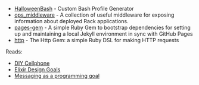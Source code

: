 - [HalloweenBash](https://github.com/xta/HalloweenBash) - Custom Bash Profile Generator
- [ops_middleware](https://github.com/efficiency20/ops_middleware) - A collection of useful middleware for exposing information about deployed Rack applications.
- [pages-gem](https://github.com/github/pages-gem) - A simple Ruby Gem to bootstrap dependencies for setting up and maintaining a local Jekyll environment in sync with GitHub Pages
- [http](https://github.com/tarcieri/http) - The Http Gem: a simple Ruby DSL for making HTTP requests

Reads:

- [DIY Cellphone](http://web.media.mit.edu/~mellis/cellphone/index.html)
- [Elixir Design Goals](http://elixir-lang.org/blog/2013/08/08/elixir-design-goals/)
- [Messaging as a programming goal](http://eventuallyconsistent.net/2013/08/12/messaging-as-a-programming-model-part-1/)
